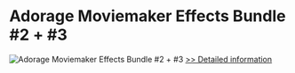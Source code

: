 # Adorage Moviemaker Effects Bundle #2 + #3
![Adorage Moviemaker Effects Bundle #2 + #3](https://mycommerce.akamaized.net/api/pimages/P300070795/BIG/300070795.GIF)
[>> Detailed information](https://secure.element5.com/esales/product.html?productid=300070795&affiliateid=200057808)
